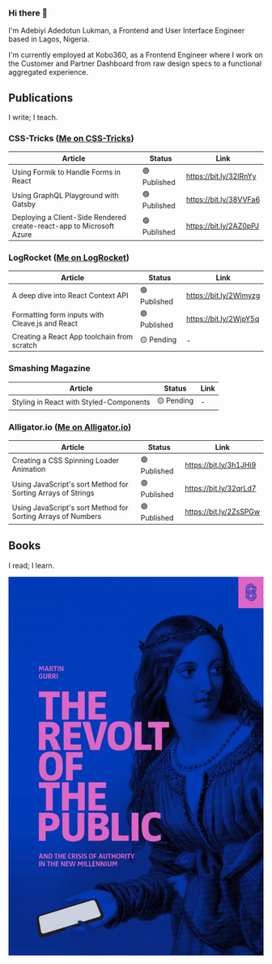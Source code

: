 ### Hi there 👋

I'm Adebiyi Adedotun Lukman, a Frontend and User Interface Engineer based in Lagos, Nigeria.

I'm currently employed at Kobo360, as a Frontend Engineer where I work on the Customer and Partner Dashboard from raw design specs to a functional aggregated experience.

## Publications

I write; I teach.

### CSS-Tricks ([Me on CSS-Tricks](https://css-tricks.com/author/adebiyial/))

| Article                                                              | Status       | Link                   |
| -------------------------------------------------------------------- | ------------ | ---------------------- |
| Using Formik to Handle Forms in React                                | 🟢 Published | https://bit.ly/32lRnYy |
| Using GraphQL Playground with Gatsby                                 | 🟢 Published | https://bit.ly/38VVFa6 |
| Deploying a Client-Side Rendered create-react-app to Microsoft Azure | 🟢 Published | https://bit.ly/2AZ0pPJ |

### LogRocket ([Me on LogRocket](https://blog.logrocket.com/author/adebiyial/))

| Article                                         | Status       | Link                   |
| ----------------------------------------------- | ------------ | ---------------------- |
| A deep dive into React Context API              | 🟢 Published | https://bit.ly/2Wlmyzg |
| Formatting form inputs with Cleave.js and React | 🟢 Published | https://bit.ly/2WjpY5q |
| Creating a React App toolchain from scratch     | 🟡 Pending   | -                      |

### Smashing Magazine

<!-- [Me on CSS-Tricks](https://css-tricks.com/author/adebiyial/) -->

| Article                                 | Status     | Link |
| --------------------------------------- | ---------- | ---- |
| Styling in React with Styled-Components | 🟡 Pending | -    |

### Alligator.io ([Me on Alligator.io](https://alligator.io/author/adebiyi-adedotun))

| Article                                                      | Status       | Link                   |
| ------------------------------------------------------------ | ------------ | ---------------------- |
| Creating a CSS Spinning Loader Animation                     | 🟢 Published | https://bit.ly/3h1JHi9 |
| Using JavaScript's sort Method for Sorting Arrays of Strings | 🟢 Published | https://bit.ly/32qrLd7 |
| Using JavaScript's sort Method for Sorting Arrays of Numbers | 🟢 Published | https://bit.ly/2ZsSPGw |

## Books

I read; I learn.

![THE REVOLT OF THE PUBLIC AND THE CRISIS OF AUTHORITY IN THE NEW MILLENNIUM ](/revolt-of-the-public.jpg "THE REVOLT OF THE PUBLIC AND THE CRISIS OF AUTHORITY IN THE NEW MILLENNIUM ")
